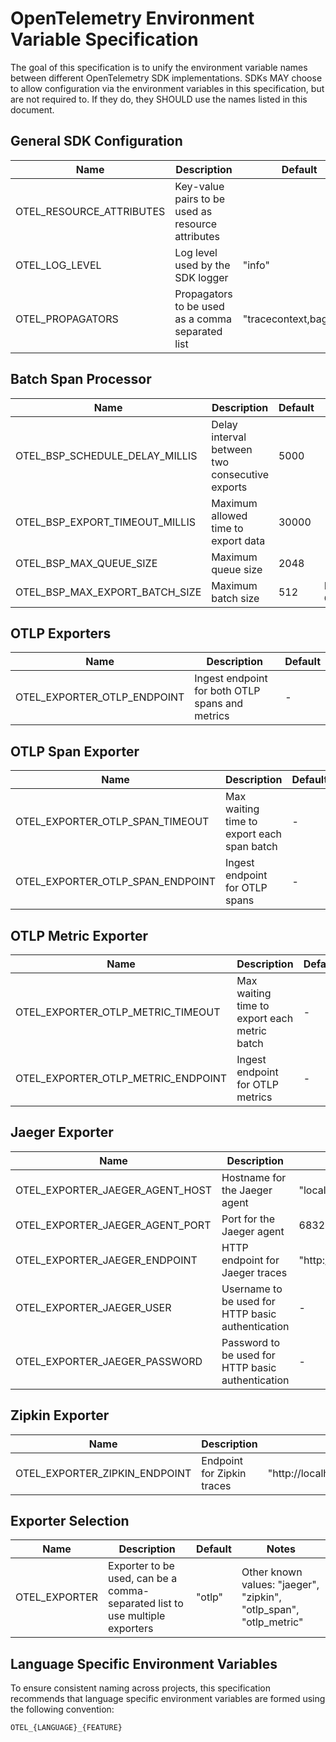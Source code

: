 # OpenTelemetry Environment Variable Specification

The goal of this specification is to unify the environment variable names between different OpenTelemetry SDK implementations. SDKs MAY choose to allow configuration via the environment variables in this specification, but are not required to. If they do, they SHOULD use the names listed in this document.

## General SDK Configuration

| Name                     | Description                                       | Default                           | Notes                               |
| ------------------------ | ------------------------------------------------- | --------------------------------- | ----------------------------------- |
| OTEL_RESOURCE_ATTRIBUTES | Key-value pairs to be used as resource attributes |                                   | See [Resource SDK](./resource/sdk.md#specifying-resource-information-via-an-environment-variable) for more details. |
| OTEL_LOG_LEVEL           | Log level used by the SDK logger                  | "info"                            |                                     |
| OTEL_PROPAGATORS         | Propagators to be used as a comma separated list  | "tracecontext,baggage" |                                     |

## Batch Span Processor

| Name                           | Description                                    | Default | Notes                                                 |
| ------------------------------ | ---------------------------------------------- | ------- | ----------------------------------------------------- |
| OTEL_BSP_SCHEDULE_DELAY_MILLIS | Delay interval between two consecutive exports | 5000    |                                                       |
| OTEL_BSP_EXPORT_TIMEOUT_MILLIS | Maximum allowed time to export data            | 30000   |                                                       |
| OTEL_BSP_MAX_QUEUE_SIZE        | Maximum queue size                             | 2048    |                                                       |
| OTEL_BSP_MAX_EXPORT_BATCH_SIZE | Maximum batch size                             | 512     | Must be less than or equal to OTEL_BSP_MAX_QUEUE_SIZE |

## OTLP Exporters

| Name                        | Description                                     | Default |
| --------------------------- | ----------------------------------------------- | ------- |
| OTEL_EXPORTER_OTLP_ENDPOINT | Ingest endpoint for both OTLP spans and metrics | -       |

## OTLP Span Exporter

| Name                             | Description                                | Default | Notes                                              |
| -------------------------------- | ------------------------------------------ | ------- | -------------------------------------------------- |
| OTEL_EXPORTER_OTLP_SPAN_TIMEOUT  | Max waiting time to export each span batch | -       |                                                    |
| OTEL_EXPORTER_OTLP_SPAN_ENDPOINT | Ingest endpoint for OTLP spans             | -       | Overrides OTEL_EXPORTER_OTLP_ENDPOINT if non-empty |

## OTLP Metric Exporter

| Name                               | Description                                  | Default | Notes                                              |
| ---------------------------------- | -------------------------------------------- | ------- | -------------------------------------------------- |
| OTEL_EXPORTER_OTLP_METRIC_TIMEOUT  | Max waiting time to export each metric batch | -       |                                                    |
| OTEL_EXPORTER_OTLP_METRIC_ENDPOINT | Ingest endpoint for OTLP metrics             | -       | Overrides OTEL_EXPORTER_OTLP_ENDPOINT if non-empty |

## Jaeger Exporter

| Name                            | Description                                       | Default                                                                                          |
| ------------------------------- | ------------------------------------------------- | ------------------------------------------------------------------------------------------------ |
| OTEL_EXPORTER_JAEGER_AGENT_HOST | Hostname for the Jaeger agent                     | "localhost"                                                                                      |
| OTEL_EXPORTER_JAEGER_AGENT_PORT | Port for the Jaeger agent                         | 6832                                                                                             |
| OTEL_EXPORTER_JAEGER_ENDPOINT   | HTTP endpoint for Jaeger traces                   | <!-- markdown-link-check-disable --> "http://localhost:14250"<!-- markdown-link-check-enable --> |
| OTEL_EXPORTER_JAEGER_USER       | Username to be used for HTTP basic authentication | -                                                                                                |
| OTEL_EXPORTER_JAEGER_PASSWORD   | Password to be used for HTTP basic authentication | -                                                                                                |

## Zipkin Exporter

| Name                          | Description                | Default                                                                                                      |
| ----------------------------- | -------------------------- | ------------------------------------------------------------------------------------------------------------ |
| OTEL_EXPORTER_ZIPKIN_ENDPOINT | Endpoint for Zipkin traces | <!-- markdown-link-check-disable --> "http://localhost:9411/api/v2/spans"<!-- markdown-link-check-enable --> |

## Exporter Selection

| Name          | Description                                                                  | Default | Notes                                                              |
| ------------- | ---------------------------------------------------------------------------- | ------- | ------------------------------------------------------------------ |
| OTEL_EXPORTER | Exporter to be used, can be a comma-separated list to use multiple exporters | "otlp"  | Other known values: "jaeger", "zipkin", "otlp_span", "otlp_metric" |

## Language Specific Environment Variables

To ensure consistent naming across projects, this specification recommends that language specific environment variables are formed using the following convention:

```
OTEL_{LANGUAGE}_{FEATURE}
```
